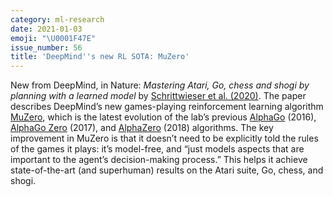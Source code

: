 ```yaml
---
category: ml-research
date: 2021-01-03
emoji: "\U0001F47E"
issue_number: 56
title: 'DeepMind''s new RL SOTA: MuZero'
---
```


New from DeepMind, in Nature: _Mastering Atari, Go, chess and shogi by planning with a learned model_ by [Schrittwieser et al.
(2020)](https://www.nature.com/articles/s41586-020-03051-4?utm_campaign=Dynamically%20Typed&utm_medium=email&utm_source=Revue%20newsletter).
The paper describes DeepMind’s new games-playing reinforcement learning algorithm [MuZero](https://deepmind.com/blog/article/muzero-mastering-go-chess-shogi-and-atari-without-rules?utm_campaign=Dynamically%20Typed&utm_medium=email&utm_source=Revue%20newsletter), which is the latest evolution of the lab’s previous [AlphaGo](https://deepmind.com/research/case-studies/alphago-the-story-so-far?utm_campaign=Dynamically%20Typed&utm_medium=email&utm_source=Revue%20newsletter) (2016), [AlphaGo Zero](https://deepmind.com/blog/article/alphago-zero-starting-scratch?utm_campaign=Dynamically%20Typed&utm_medium=email&utm_source=Revue%20newsletter) (2017), and [AlphaZero](https://deepmind.com/blog/article/alphazero-shedding-new-light-grand-games-chess-shogi-and-go?utm_campaign=Dynamically%20Typed&utm_medium=email&utm_source=Revue%20newsletter) (2018) algorithms.
The key improvement in MuZero is that it doesn’t need to be explicitly told the rules of the games it plays: it’s model-free, and “just models aspects that are important to the agent’s decision-making process.” This helps it achieve state-of-the-art (and superhuman) results on the Atari suite, Go, chess, and shogi.